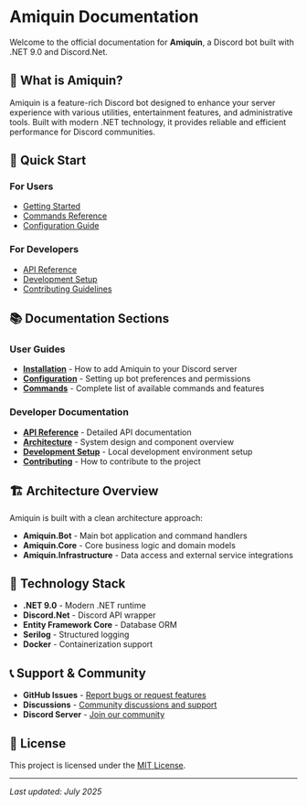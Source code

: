 # Amiquin Documentation

Welcome to the official documentation for **Amiquin**, a Discord bot built with .NET 9.0 and Discord.Net.

## 🤖 What is Amiquin?

Amiquin is a feature-rich Discord bot designed to enhance your server experience with various utilities, entertainment features, and administrative tools. Built with modern .NET technology, it provides reliable and efficient performance for Discord communities.

## 🚀 Quick Start

### For Users
- [Getting Started](docs/getting-started.md)
- [Commands Reference](docs/commands.md)
- [Configuration Guide](docs/configuration.md)

### For Developers
- [API Reference](api/index.md)
- [Development Setup](docs/development.md)
- [Contributing Guidelines](docs/contributing.md)

## 📚 Documentation Sections

### User Guides
- **[Installation](docs/installation.md)** - How to add Amiquin to your Discord server
- **[Configuration](docs/configuration.md)** - Setting up bot preferences and permissions
- **[Commands](docs/commands.md)** - Complete list of available commands and features

### Developer Documentation
- **[API Reference](api/index.md)** - Detailed API documentation
- **[Architecture](docs/architecture.md)** - System design and component overview
- **[Development Setup](docs/development.md)** - Local development environment setup
- **[Contributing](docs/contributing.md)** - How to contribute to the project

## 🏗️ Architecture Overview

Amiquin is built with a clean architecture approach:

- **Amiquin.Bot** - Main bot application and command handlers
- **Amiquin.Core** - Core business logic and domain models
- **Amiquin.Infrastructure** - Data access and external service integrations

## 🔧 Technology Stack

- **.NET 9.0** - Modern .NET runtime
- **Discord.Net** - Discord API wrapper
- **Entity Framework Core** - Database ORM
- **Serilog** - Structured logging
- **Docker** - Containerization support

## 📞 Support & Community

- **GitHub Issues** - [Report bugs or request features](https://github.com/huebyte/Amiquin/issues)
- **Discussions** - [Community discussions and support](https://github.com/huebyte/Amiquin/discussions)
- **Discord Server** - [Join our community](https://discord.gg/your-invite-link)

## 📄 License

This project is licensed under the [MIT License](https://github.com/huebyte/Amiquin/blob/main/LICENSE).

---

*Last updated: July 2025*
